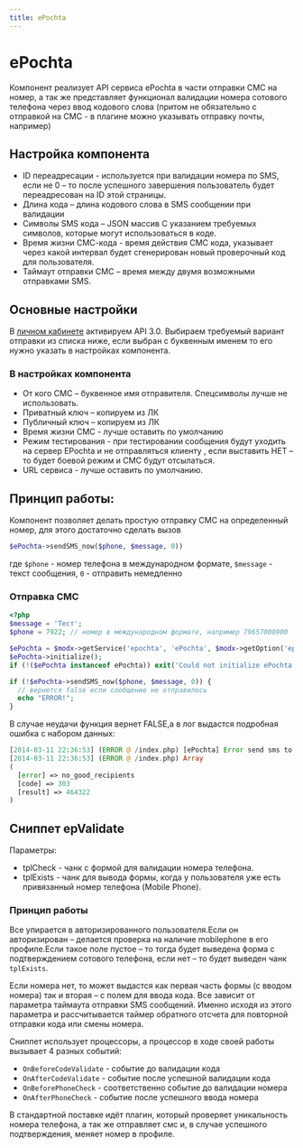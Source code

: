 ```yaml
---
title: ePochta
---
```

# ePochta

Компонент реализует API сервиса ePochta в части отправки СМС на номер, а так же представляет функционал валидации номера сотового телефона через ввод кодового слова (притом не обязательно с отправкой на СМС - в плагине можно указывать отправку почты, например)

## Настройка компонента

- ID переадресации  -  используется  при валидации номера по SMS, если не 0 – то после успешного завершения пользователь будет переадресован на ID этой страницы.
- Длина кода – длина кодового слова в SMS сообщении при валидации
- Символы SMS кода – JSON массив С указанием требуемых символов, которые могут использоваться в коде.
- Время жизни СМС-кода  - время действия СМС кода, указывает через какой интервал будет сгенерирован новый проверочный код для пользователя.
- Таймаут отправки СМС – время  между двумя возможными отправками SMS.

## Основные настройки

В [личном кабинете](http://my.epochta.ru/members/settings#sms) активируем API 3.0. Выбираем требуемый вариант отправки из списка ниже, если выбран с буквенным именем то его нужно указать в настройках компонента.

### В настройках компонента

- От кого СМС –  буквенное имя отправителя. Спецсимволы лучше не использовать.
- Приватный ключ – копируем из ЛК
- Публичный ключ – копируем из ЛК
- Время жизни СМС  - лучше оставить по умолчанию
- Режим тестирования  - при тестировании сообщения будут уходить на сервер EPochta и не отправляться клиенту , если выставить НЕТ – то будет боевой режим и СМС будут отсылаться.
- URL сервиса  - лучше оставить по умолчанию.

## Принцип работы:

Компонент позволяет делать простую отправку СМС на определенный номер, для этого достаточно сделать вызов

```php
$ePochta->sendSMS_now($phone, $message, 0))
```

где `$phone` - номер телефона в международном формате, `$message` - текст сообщения, `0` - отправить немедленно

### Отправка СМС

```php
<?php
$message = 'Тест';
$phone = 7922; // номер в международном формате, например 79657008900

$ePochta = $modx->getService('epochta', 'ePochta', $modx->getOption('epochta_core_path', null, $modx->getOption('core_path') . 'components/epochta/') . 'model/epochta/', $scriptProperties);
$ePochta->initialize();
if (!($ePochta instanceof ePochta)) exit('Could not initialize ePochta!');

if (!$ePochta->sendSMS_now($phone, $message, 0)) {
  // вернется false если сообщение не отправилось
  echo "ERROR!";
}
```

В случае неудачи функция вернет FALSE,а в лог выдастся подробная ошибка с набором данных:

```php
[2014-03-11 22:36:53] (ERROR @ /index.php) [ePochta] Error send sms to [7922], text [Тест] user_id [2]
[2014-03-11 22:36:53] (ERROR @ /index.php) Array
(
  [error] => no_good_recipients
  [code] => 303
  [result] => 464322
)
```

## Сниппет epValidate

Параметры:

- tplCheck - чанк с формой для валидации номера телефона.
- tplExists - чанк для вывода формы, когда у  пользователя  уже есть привязанный номер телефона (Mobile Phone).

### Принцип работы

Все упирается в авторизированного пользователя.Если он авторизирован – делается проверка на наличие mobilephone в его профиле.Если такое поле пустое – то тогда будет выведена форма с подтверждением сотового телефона, если  нет – то будет выведен чанк `tplExists`.

Если номера нет, то может выдастся как первая часть формы (с вводом номера) так и вторая – с полем для ввода кода. Все зависит от параметра таймаута отправки SMS сообщений. Именно исходя из этого параметра и рассчитывается таймер обратного отсчета для повторной отправки кода или смены номера.

Сниппет использует процессоры, а процессор в ходе своей работы вызывает 4 разных событий:

- `OnBeforeCodeValidate` - событие до валидации кода
- `OnAfterCodeValidate` - событие после успешной валидации кода
- `OnBeforePhoneCheck` - соответственно событие до валидации номера
- `OnAfterPhoneCheck` - событие после успешного ввода номера

В стандартной поставке идёт плагин, который проверяет уникальность номера телефона, а так же отправляет смс и, в случае успешного подтверждения, меняет номер в профиле.
